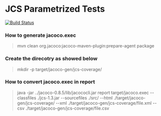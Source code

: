 # JCS Parametrized Tests
[![Build Status](https://travis-ci.com/matt-marman/jcs-exercise.svg?branch=main)](https://travis-ci.com/matt-marman/jcs-exercise)

### How to generate jacoco.exec
>mvn clean org.jacoco:jacoco-maven-plugin:prepare-agent package

### Create the direcotry as showed below
>mkdir -p target/jacoco-gen/jcs-coverage/

### How to convert jacoco.exec in report
>java -jar ../jacoco-0.8.5/lib/jacococli.jar report target/jacoco.exec --classfiles ./jcs-1.3.jar --sourcefiles ./src/ --html ./target/jacoco-gen/jcs-coverage/ --xml ./target/jacoco-gen/jcs-coverage/file.xml --csv ./target/jacoco-gen/jcs-coverage/file.csv

